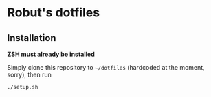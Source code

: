# Robut's dotfiles

## Installation

**ZSH must already be installed**

Simply clone this repository to `~/dotfiles` (hardcoded at the moment, sorry), then run
```
./setup.sh
```
